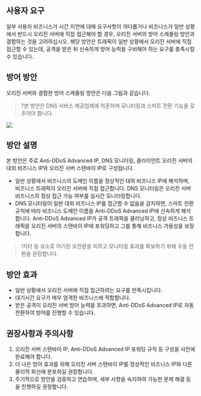 [//]: # (chinagitpath:XXXXX)

## 사용자 요구
일부 사용자 비즈니스가 시간 지연에 대해 요구사항이 까다롭거나 비즈니스가 일반 상황에서 반드시 오리진 서버에 직접 접근해야 할 경우, 오리진 서버의 방어 스케줄링 방안과 결합하는 것을 고려하십시오.
해당 방안은 트래픽이 일반 상황에서 오리진 서버에 직접 접근할 수 있는데, 공격을 받은 뒤 신속하게 방어 능력을 구비해야 하는 요구를 총족시킬 수 있습니다.

## 방어 방안
오리진 서버와 결합한 방어 스케줄링 방안은 다음 그림과 같습니다.
>?본 방안은 DNS 서비스 제공업체에 의존하며 모니터링과 스마트 전환 기능을 갖추어야 합니다.

 ![](https://main.qcloudimg.com/raw/302376f5b0a0a2c11391cffaa16cab65.png)

## 방안 설명
본 방안은 주로 Anti-DDoS Advanced IP, DNS 모니터링, 클라이언트 오리진 서버의 대외 비즈니스 IP와 오리진 서버 스탠바이 IP로 구성됩니다.
- 일반 상황에서 비즈니스의 도메인 이름을 정상적인 대외 비즈니스 IP에 해석하며, 비즈니스 트래픽이 오리진 서버에 직접 접근합니다. DNS 모니터링은 오리진 서버 비즈니스의 정상 접근 가능 여부를 실시간 모니터링합니다.
- DNS 모니터링이 일반 대외 비즈니스 IP를 접근할 수 없음을 감지하면, 스마트 전환 규칙에 따라 비즈니스 도메인 이름을 Anti-DDoS Advanced IP에 신속하게 해석합니다. Anti-DDoS Advanced IP가 공격 트래픽을 클리닝하고, 정상 비즈니스 트래픽을 오리진 서버의 스탠바이 IP에 포워딩하고 그를 통해 비즈니스 가용성을 보장합니다.
>!지터 등 요소로 야기된 오전환을 피하고 모니터링 효과를 확보하기 위해 수동 전환을 권장합니다.


## 방안 효과
- 일반 상황에서 오리진 서버에 직접 접근하려는 요구를 만족시킵니다.
- 대기시간 요구가 매우 엄격한 비즈니스에 적합합니다.
- 받은 공격이 오리진 서버 방어 능력을 초과하면, Anti-DDoS Advanced IP로 자동 전환하여 방어를 진행할 수 있습니다.

## 권장사항과 주의사항
1. 오리진 서버 스탠바이 IP, Anti-DDoS Advanced IP 포워딩 규칙 등 구성을 사전에 완료해야 합니다.
2. 더 나은 방어 효과를 위해 오리진 서버 스탠바이 IP를 정상적인 비즈니스 IP와 다른 물리적 회선에 분포하길 권장합니다.
3. 주기적으로 방안을 검증하고 연습하며, 세부 사항을 숙지하여 가능한 문제 해결 등을 진행하길 권장합니다.


